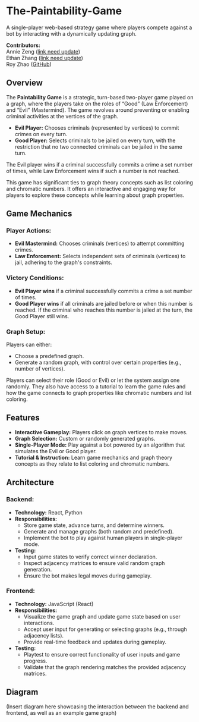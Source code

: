 # The-Paintability-Game
A single-player web-based strategy game where players compete against a bot by interacting with a dynamically updating graph.

**Contributors:**  
Annie Zeng ([link need update](https://github.com/))  
Ethan Zhang ([link need update](https://github.com/))   
Roy Zhao ([GitHub](https://github.com/JiaqiZhao2004))  

## Overview

The **Paintability Game** is a strategic, turn-based two-player game played on a graph, where the players take on the roles of “Good” (Law Enforcement) and “Evil” (Mastermind). The game revolves around preventing or enabling criminal activities at the vertices of the graph.

- **Evil Player:** Chooses criminals (represented by vertices) to commit crimes on every turn.
- **Good Player:** Selects criminals to be jailed on every turn, with the restriction that no two connected criminals can be jailed in the same turn.

The Evil player wins if a criminal successfully commits a crime a set number of times, while Law Enforcement wins if such a number is not reached.

This game has significant ties to graph theory concepts such as list coloring and chromatic numbers. It offers an interactive and engaging way for players to explore these concepts while learning about graph properties.

## Game Mechanics

### Player Actions:
- **Evil Mastermind:** Chooses criminals (vertices) to attempt committing crimes.
- **Law Enforcement:** Selects independent sets of criminals (vertices) to jail, adhering to the graph's constraints.

### Victory Conditions:
- **Evil Player wins** if a criminal successfully commits a crime a set number of times.
- **Good Player wins** if all criminals are jailed before or when this number is reached. If the criminal who reaches this number is jailed at the turn, the Good Player still wins.

### Graph Setup:
Players can either:
- Choose a predefined graph.
- Generate a random graph, with control over certain properties (e.g., number of vertices).

Players can select their role (Good or Evil) or let the system assign one randomly. They also have access to a tutorial to learn the game rules and how the game connects to graph properties like chromatic numbers and list coloring.

## Features

- **Interactive Gameplay:** Players click on graph vertices to make moves.
- **Graph Selection:** Custom or randomly generated graphs.
- **Single-Player Mode:** Play against a bot powered by an algorithm that simulates the Evil or Good player.
- **Tutorial & Instruction:** Learn game mechanics and graph theory concepts as they relate to list coloring and chromatic numbers.

## Architecture

### Backend:
- **Technology:** React, Python
- **Responsibilities:**
  - Store game state, advance turns, and determine winners.
  - Generate and manage graphs (both random and predefined).
  - Implement the bot to play against human players in single-player mode.
- **Testing:**
  - Input game states to verify correct winner declaration.
  - Inspect adjacency matrices to ensure valid random graph generation.
  - Ensure the bot makes legal moves during gameplay.

### Frontend:
- **Technology:** JavaScript (React)
- **Responsibilities:**
  - Visualize the game graph and update game state based on user interactions.
  - Accept user input for generating or selecting graphs (e.g., through adjacency lists).
  - Provide real-time feedback and updates during gameplay.
- **Testing:**
  - Playtest to ensure correct functionality of user inputs and game progress.
  - Validate that the graph rendering matches the provided adjacency matrices.

## Diagram

(Insert diagram here showcasing the interaction between the backend and frontend, as well as an example game graph)

